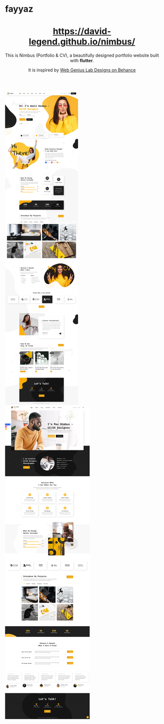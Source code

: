 # fayyaz

<h1 align="center">
  <a href="https://david-legend.github.io/nimbus/" target="_blank">https://david-legend.github.io/nimbus/</a>
</h1>

<p align="center">
    This is Nimbus (Portfolio & CV), a beautifully designed portfolio website built with <strong>flutter</strong>.
</p>
<p align="center">
    It is inspired by <a href="https://www.behance.net/gallery/96275519/Nimbus-CV-Portfolio-WordPress-Theme" target="_blank">Web Genius Lab Designs on Behance</a>
</p>


<br/><br/>

![Screenshot](assets/screenshots/nimbus.jpg)
![Screenshot](assets/screenshots/nimbus_2.jpg)

